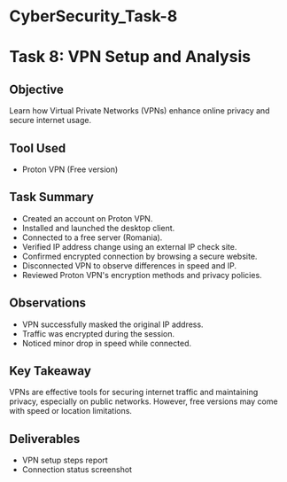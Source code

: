 # CyberSecurity_Task-8

# Task 8: VPN Setup and Analysis

## Objective
Learn how Virtual Private Networks (VPNs) enhance online privacy and secure internet usage.

## Tool Used
- Proton VPN (Free version)

## Task Summary
- Created an account on Proton VPN.
- Installed and launched the desktop client.
- Connected to a free server (Romania).
- Verified IP address change using an external IP check site.
- Confirmed encrypted connection by browsing a secure website.
- Disconnected VPN to observe differences in speed and IP.
- Reviewed Proton VPN's encryption methods and privacy policies.

## Observations
- VPN successfully masked the original IP address.
- Traffic was encrypted during the session.
- Noticed minor drop in speed while connected.

## Key Takeaway
VPNs are effective tools for securing internet traffic and maintaining privacy, especially on public networks. However, free versions may come with speed or location limitations.

## Deliverables
- VPN setup steps report  
- Connection status screenshot
